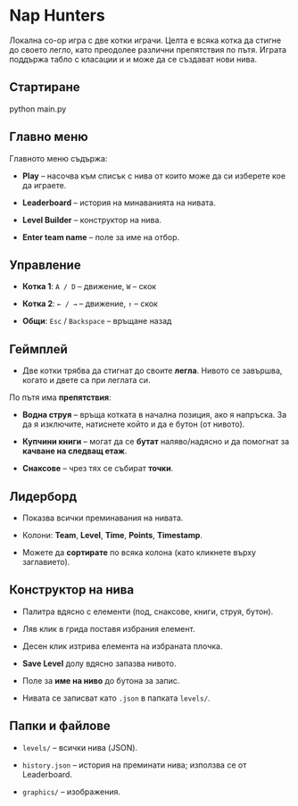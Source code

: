 
# Nap Hunters

Локална co-op игра с две котки играчи. Целта е всяка котка да стигне до своето легло, като преодолее различни препятствия по пътя. Играта поддържа табло с класации и и може да се създават нови нива.

## Стартиране
  
python main.py

## Главно меню
Главното меню съдържа:

-  **Play** – насочва към списък с нива от които може да си изберете кое да играете.

-  **Leaderboard** – история на минаванията на нивата.

-  **Level Builder** – конструктор на нива.

-  **Enter team name** – поле за име на отбор.

## Управление

-  **Котка 1**: `A / D` – движение, `W` – скок

-  **Котка 2**: `← / →` – движение, `↑` – скок

-  **Общи**: `Esc` / `Backspace` – връщане назад

## Геймплей

- Две котки трябва да стигнат до своите **легла**. Нивото се завършва, когато и двете са при леглата си.

По пътя има **препятствия**:

-  **Водна струя** – връща котката в начална позиция, ако я напръска. За да я изключите, натиснете който и да е бутон (от нивото).

-  **Купчини книги** – могат да се **бутат** наляво/надясно и да помогнат за **качване на следващ етаж**.

-  **Снаксове** – чрез тях се събират **точки**.

## Лидерборд

- Показва всички преминавания на нивата.

- Колони: **Team**, **Level**, **Time**, **Points**, **Timestamp**.

- Можете да **сортирате** по всяка колона (като кликнете върху заглавието).

## Конструктор на нива

- Палитра вдясно с елементи (под, снаксове, книги, струя, бутон).

- Ляв клик в грида поставя избрания елемент.

- Десен клик изтрива елемента на избраната плочка.

-  **Save Level** долу вдясно запазва нивото.

- Поле за **име на ниво** до бутона за запис.

- Нивата се записват като `.json` в папката `levels/`.

## Папки и файлове

-  `levels/` – всички нива (JSON).

-  `history.json` – история на преминати нива; използва се от Leaderboard.

-  `graphics/` – изображения.